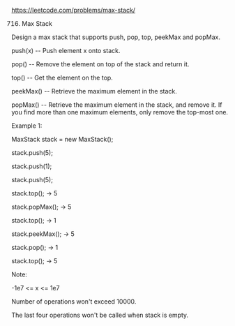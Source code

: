 https://leetcode.com/problems/max-stack/

716. Max Stack

Design a max stack that supports push, pop, top, peekMax and popMax.

push(x) -- Push element x onto stack.

pop() -- Remove the element on top of the stack and return it.

top() -- Get the element on the top.

peekMax() -- Retrieve the maximum element in the stack.

popMax() -- Retrieve the maximum element in the stack, and remove it. If you find more than one maximum elements, only remove the 
top-most one.

Example 1:

MaxStack stack = new MaxStack();

stack.push(5); 

stack.push(1);

stack.push(5);

stack.top(); -> 5

stack.popMax(); -> 5

stack.top(); -> 1

stack.peekMax(); -> 5

stack.pop(); -> 1

stack.top(); -> 5

Note:

-1e7 <= x <= 1e7

Number of operations won't exceed 10000.

The last four operations won't be called when stack is empty.